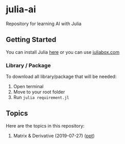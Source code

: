 # julia-ai

Repository for learning AI with Julia

## Getting Started

You can install Julia [here](https://julialang.org/downloads/) or you can use [juliabox.com](https://juliabox.com/)

### Library / Package

To download all library/package that will be needed:

1. Open terminal
2. Move to your root folder
3. Run `julia requirement.jl`

## Topics

Here are the topics in this repository:

1. Matrix & Derivative (2019-07-27) ([ppt](https://drive.google.com/file/d/1nbm-3P34TRXavk9pdZvmlB347EfD8kug/view?usp=sharing))
